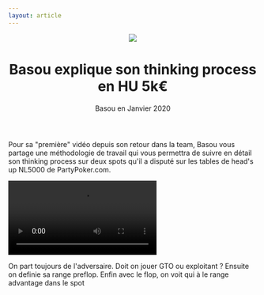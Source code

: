 ```yaml
---
layout: article
---
```


<header class="header">
  <div class="avatar">
    <img src="/blog/img/basou.jpg">
  </div>
  <h1>Basou explique son thinking process en HU 5k€</h1>
  <span>Basou en Janvier 2020</span>
</header>
<div class="body">
  
  <p>Pour sa "première" vidéo depuis son retour dans la team, Basou vous partage une méthodologie de travail qui vous permettra de suivre en détail son thinking process sur deux spots qu'il a disputé sur les tables de head's up NL5000 de PartyPoker.com.</p>
  
  <div class="video">
    <video id="player" controls>
        <source src="http://videos.poker-academie.com/videos/Basou_NL5K.mp4" type="video/mp4">
    </video>
  </div>
  
  <p>On part toujours de l'adversaire. Doit on jouer GTO ou exploitant ? Ensuite on definie sa range preflop. Enfin avec le flop, on voit qui à le range advantage dans le spot</p>
  
</div>
